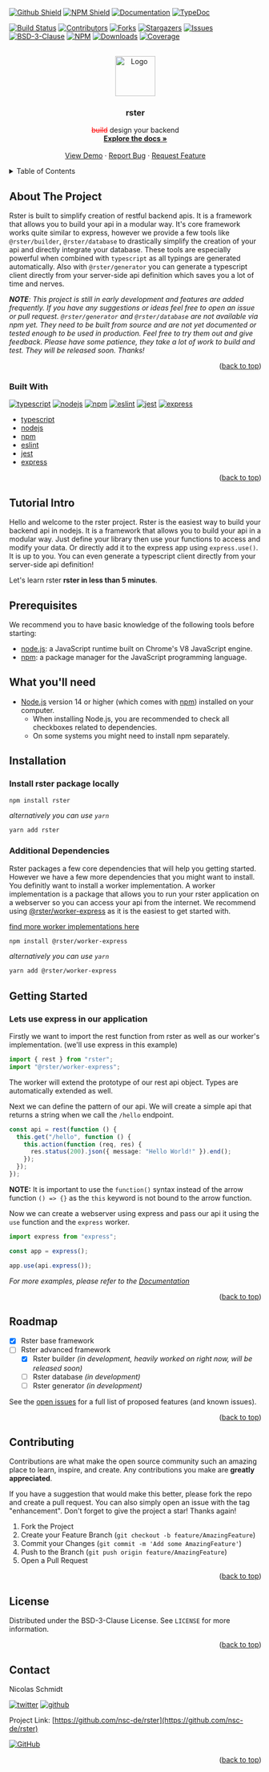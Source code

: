 <a name="readme-top"></a>

[![Github Shield][github-shield]][github-url]
[![NPM Shield][npm-shield]][npm-url]
[![Documentation][documentation-shield]][documentation-url]
[![TypeDoc][typedoc-shield]][typedoc-url]

[![Build Status][build-shield]][build-url]
[![Contributors][contributors-shield]][contributors-url]
[![Forks][forks-shield]][forks-url]
[![Stargazers][stars-shield]][stars-url]
[![Issues][issues-shield]][issues-url]
[![BSD-3-Clause][license-shield]][license-url]
[![NPM][version-shield]][npm-url]
[![Downloads][downloads-shield]][npm-url]
[![Coverage][coverage-shield]][coverage-url]

<!-- PROJECT LOGO -->
<br />
<div align="center">
  <a href="https://github.com/nsc-de/rster">
    <img src="https://raw.githubusercontent.com/nsc-de/rster/master/images/logo.png" alt="Logo" height="80" />
  </a>

<h3 align="center">rster</h3>

  <p align="center">
    <font color="red"><s>build</s></font> design your backend
    <br />
    <a href="https://nsc-de.github.io/rster/"><strong>Explore the docs »</strong></a>
    <br />
    <br />
    <a href="https://github.com/nsc-de/rster">View Demo</a>
    ·
    <a href="https://github.com/nsc-de/rster/issues">Report Bug</a>
    ·
    <a href="https://github.com/nsc-de/rster/issues">Request Feature</a>
  </p>
</div>

<!-- TABLE OF CONTENTS -->
<details>
  <summary>Table of Contents</summary>
  <ol>
    <li>
      <a href="#about-the-project">About The Project</a>
      <ul>
        <li><a href="#built-with">Built With</a></li>
      </ul>
    </li>
    <li>
      <a href="#tutorial-intro">Tutorial Intro</a>
      <ol>
        <li><a href="#prerequisites">Prerequisites</a></li>
        <li><a href="#what-youll-need">What you'll need</a></li>
        <li><a href="#installation">Installation</a></li>
        <li><a href="#getting-started">Getting Started</a></li>
      </ol>
    </li>
    <li><a href="#roadmap">Roadmap</a></li>
    <li><a href="#contributing">Contributing</a></li>
    <li><a href="#license">License</a></li>
    <li><a href="#contact">Contact</a></li>
  </ol>
</details>

<!-- ABOUT THE PROJECT -->

## About The Project

Rster is built to simplify creation of restful backend apis. It is a framework that allows you to build your api in a modular way. It's core framework works quite similar to express, however we provide a few tools like `@rster/builder`, `@rster/database` to drastically simplify the creation of your api and directly integrate your database. These tools are especially powerful when combined with `typescript` as all typings are generated automatically.
Also with `@rster/generator` you can generate a typescript client directly from your server-side api definition which saves you a lot of time and nerves.

_**NOTE**: This project is still in early development and features are added frequently. If you have any suggestions or ideas feel free to open an issue or pull request. `@rster/generator` and `@rster/database` are not available via npm yet. They need to be built from source and are not yet documented or tested enough to be used in production. Feel free to try them out and give feedback. Please have some patience, they take a lot of work to build and test. They will be released soon. Thanks!_

<!-- [![Product Name Screen Shot][product-screenshot]](https://example.com) -->

<p align="right">(<a href="#readme-top">back to top</a>)</p>

### Built With

[![typescript][typescript-shield]][typescript-url]
[![nodejs][nodejs-shield]][nodejs-url]
[![npm][npm-package-manager-shield]][npm-package-manager-url]
[![eslint][eslint-shield]][eslint-url]
[![jest][jest-shield]][jest-url]
[![express][express-shield]][express-url]

- [typescript][typescript-url]
- [nodejs][nodejs-url]
- [npm][npm-package-manager-url]
- [eslint][eslint-url]
- [jest][jest-url]
- [express][express-url]

<p align="right">(<a href="#readme-top">back to top</a>)</p>

## Tutorial Intro

Hello and welcome to the rster project. Rster is the easiest way to build your backend api in nodejs. It is a framework that allows you to build your api in a modular way. Just define your library then use your functions to access and modify your data. Or directly add it to the express app using `express.use()`. It is up to you. You can even generate a typescript client directly from your server-side api definition!

Let's learn rster **rster in less than 5 minutes**.

## Prerequisites

We recommend you to have basic knowledge of the following tools before starting:

- [node.js](https://nodejs.org/en/): a JavaScript runtime built on Chrome's V8 JavaScript engine.
- [npm](https://www.npmjs.com/): a package manager for the JavaScript programming language.

## What you'll need

- [Node.js](https://nodejs.org/en/download/) version 14 or higher (which comes with [npm](http://npmjs.com/)) installed on your computer.
  - When installing Node.js, you are recommended to check all checkboxes related to dependencies.
  - On some systems you might need to install npm separately.

## Installation

### Install rster package locally

```bash
npm install rster
```

_alternatively you can use `yarn`_

```bash
yarn add rster
```

### Additional Dependencies

Rster packages a few core dependencies that will help you getting started. However we have a few more dependencies that you might want to install.
You definitly want to install a worker implementation. A worker implementation is a package that allows you to run your rster application on a webserver so you can access your api from the internet.
We recommend using [@rster/worker-express](https://www.npmjs.com/package/@rster/worker-express) as it is the easiest to get started with.

[find more worker implementations here](/docs/category/workers)

```bash
npm install @rster/worker-express
```

_alternatively you can use `yarn`_

```bash
yarn add @rster/worker-express
```

## Getting Started

### Lets use express in our application

Firstly we want to import the rest function from rster as well as our worker's implementation. (we'll use express in this example)

```typescript
import { rest } from "rster";
import "@rster/worker-express";
```

The worker will extend the prototype of our rest api object. Types are automatically extended as well.

Next we can define the pattern of our api. We will create a simple api that returns a string when we call the `/hello` endpoint.

```typescript
const api = rest(function () {
  this.get("/hello", function () {
    this.action(function (req, res) {
      res.status(200).json({ message: "Hello World!" }).end();
    });
  });
});
```

**NOTE:** It is important to use the `function()` syntax instead of the arrow function `() => {}` as the `this` keyword is not bound to the arrow function.

Now we can create a webserver using express and pass our api it using the `use` function and the `express` worker.

```typescript
import express from "express";

const app = express();

app.use(api.express());
```

_For more examples, please refer to the [Documentation][documentation-url]_

<p align="right">(<a href="#readme-top">back to top</a>)</p>

<!-- ROADMAP -->

## Roadmap

- [x] Rster base framework
- [ ] Rster advanced framework
  - [x] Rster builder _(in development, heavily worked on right now, will be released soon)_
  - [ ] Rster database _(in development)_
  - [ ] Rster generator _(in development)_

See the [open issues](https://github.com/nsc-de/rster/issues) for a full list of proposed features (and known issues).

<p align="right">(<a href="#readme-top">back to top</a>)</p>

<!-- CONTRIBUTING -->

## Contributing

Contributions are what make the open source community such an amazing place to learn, inspire, and create. Any contributions you make are **greatly appreciated**.

If you have a suggestion that would make this better, please fork the repo and create a pull request. You can also simply open an issue with the tag "enhancement".
Don't forget to give the project a star! Thanks again!

1. Fork the Project
2. Create your Feature Branch (`git checkout -b feature/AmazingFeature`)
3. Commit your Changes (`git commit -m 'Add some AmazingFeature'`)
4. Push to the Branch (`git push origin feature/AmazingFeature`)
5. Open a Pull Request

<p align="right">(<a href="#readme-top">back to top</a>)</p>

<!-- LICENSE -->

## License

Distributed under the BSD-3-Clause License. See `LICENSE` for more information.

<p align="right">(<a href="#readme-top">back to top</a>)</p>

<!-- CONTACT -->

## Contact

Nicolas Schmidt

[![twitter][contact-twitter-shield]][contact-twitter-url] [![github][contact-github-shield]][contact-github-url]

Project Link: [https://github.com/nsc-de/rster](https://github.com/nsc-de/rster)

[![GitHub][github-shield]][github-url]

<p align="right">(<a href="#readme-top">back to top</a>)</p>

<!-- ACKNOWLEDGMENTS -->

<!-- ## Acknowledgments

- []()
- []()
- []()

<p align="right">(<a href="#readme-top">back to top</a>)</p> -->

<!-- MARKDOWN LINKS & IMAGES -->
<!-- https://www.markdownguide.org/basic-syntax/#reference-style-links -->

<!-- link shields -->

[github-shield]: https://img.shields.io/badge/github-grey?style=for-the-badge&logo=github
[github-url]: https://github.com/nsc-de/rster
[npm-shield]: https://img.shields.io/badge/npm-red?style=for-the-badge&logo=npm
[npm-url]: https://www.npmjs.com/package/rster
[typedoc-shield]: https://img.shields.io/badge/typedoc-darkblue?style=for-the-badge&logo=typescript
[typedoc-url]: https://nsc-de.github.io/rster/docs/api-reference
[documentation-shield]: https://img.shields.io/badge/documentation-blue.svg?style=for-the-badge&logo=github
[documentation-url]: https://nsc-de.github.io/rster/

<!-- Info Shields -->

[forks-shield]: https://img.shields.io/github/forks/nsc-de/rster.svg?style=for-the-badge
[forks-url]: https://github.com/nsc-de/rster/network/members
[stars-shield]: https://img.shields.io/github/stars/nsc-de/rster.svg?style=for-the-badge
[stars-url]: https://github.com/nsc-de/rster/stargazers
[issues-shield]: https://img.shields.io/github/issues/nsc-de/rster.svg?style=for-the-badge
[issues-url]: https://github.com/nsc-de/rster/issues
[license-shield]: https://img.shields.io/github/license/nsc-de/rster.svg?style=for-the-badge
[license-url]: https://github.com/nsc-de/rster/blob/master/LICENSE.txt
[build-shield]: https://img.shields.io/github/actions/workflow/status/nsc-de/rster/ci.yml?style=for-the-badge
[build-url]: https://github.com/nsc-de/rster/actions/workflows/ci.yml
[contributors-shield]: https://img.shields.io/github/contributors/nsc-de/rster.svg?style=for-the-badge
[contributors-url]: https://github.com/nsc-de/rster/graphs/contributors
[version-shield]: https://img.shields.io/npm/v/rster.svg?style=for-the-badge
[downloads-shield]: https://img.shields.io/npm/dt/rster.svg?style=for-the-badge
[coverage-shield]: https://img.shields.io/codecov/c/github/nsc-de/rster?style=for-the-badge
[coverage-url]: https://codecov.io/gh/nsc-de/rster

<!--Build With-->

[typescript-shield]: https://img.shields.io/badge/TypeScript-007ACC?style=for-the-badge&logo=typescript&logoColor=white
[typescript-url]: https://www.typescriptlang.org/
[npm-package-manager-shield]: https://img.shields.io/badge/npm-red?style=for-the-badge&logo=npm&logoColor=white
[npm-package-manager-url]: https://www.npmjs.com/
[express-shield]: https://img.shields.io/badge/Express.js-404D59?style=for-the-badge
[express-url]: https://expressjs.com/
[jest-shield]: https://img.shields.io/badge/-Jest-C21325?style=for-the-badge&logo=jest&logoColor=white
[jest-url]: https://jestjs.io/
[nodejs-shield]: https://img.shields.io/badge/Node.js-43853D?style=for-the-badge&logo=node.js&logoColor=white
[nodejs-url]: https://nodejs.org/en/
[eslint-shield]: https://img.shields.io/badge/eslint-4B32C3?style=for-the-badge&logo=eslint&logoColor=white
[eslint-url]: https://eslint.org/

<!-- Contact Shields -->

[contact-twitter-shield]: https://img.shields.io/badge/@nsc_dev-1DA1F2?style=for-the-badge&logo=twitter&logoColor=white
[contact-twitter-url]: https://twitter.com/nsc_dev
[contact-github-shield]: https://img.shields.io/badge/@nsc--de-100000?style=for-the-badge&logo=github&logoColor=white
[contact-github-url]: github.com/nsc-de
